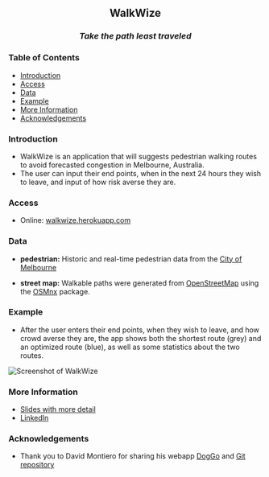 <h2 align="center">WalkWize</h2>
<h3 align="center"><em>Take the path least traveled</em></h3>



### Table of Contents
- [Introduction](#introduction)
- [Access](#access)
- [Data](#data)
- [Example](#example)
- [More Information](#more-information)
- [Acknowledgements](#acknowledgements)


### Introduction
- WalkWize is an application that will suggests pedestrian walking routes to avoid forecasted congestion in Melbourne, Australia.
- The user can input their end points, when in the next 24 hours they wish to leave, and input of how risk averse they are.

### Access
- Online: [walkwize.herokuapp.com](walkwize.herokuapp.com/)


### Data
- __pedestrian:__
Historic and real-time pedestrian data from the [City of Melbourne](http://www.pedestrian.melbourne.vic.gov.au/)

- __street map:__ Walkable paths were generated from [OpenStreetMap](https://www.openstreetmap.org/) using the [OSMnx](https://osmnx.readthedocs.io/) package.


### Example
- After the user enters their end points, when they wish to leave, and how crowd averse they are, the app shows both the shortest route (grey) and an optimized route (blue), as well as some statistics about the two routes.

![Screenshot of WalkWize](https://github.com/ev510/walkwize/blob/master/images/screenshot.png)

### More Information
- [Slides with more detail](https://docs.google.com/presentation/d/1lquPW3F_DqFbnXmrDrySa_LwHwxwSYmDK-njy6EQwbo/edit?usp=sharing)
- [LinkedIn](https://www.linkedin.com/in/emilyvoytek/)

### Acknowledgements

- Thank you to David Montiero for sharing his webapp [DogGo](https://dm-doggo.herokuapp.com) and [Git repository](https://github.com/davemonteiro/DogGo)
